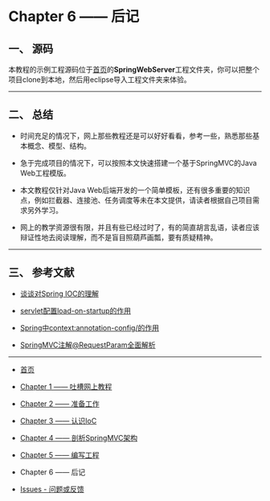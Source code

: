 # Chapter 6 —— 后记

## 一、 源码

本教程的示例工程源码位于[首页](https://github.com/frogfans/SpringWebServer-Teaching)的**SpringWebServer**工程文件夹，你可以把整个项目clone到本地，然后用eclipse导入工程文件夹来体验。

---
## 二、 总结

- 时间充足的情况下，网上那些教程还是可以好好看看，参考一些，熟悉那些基本概念、模型、结构。

- 急于完成项目的情况下，可以按照本文快速搭建一个基于SpringMVC的Java Web工程模版。

- 本文教程仅针对Java Web后端开发的一个简单模板，还有很多重要的知识点，例如拦截器、连接池、任务调度等未在本文提供，请读者根据自己项目需求另外学习。

- 网上的教学资源很有限，并且有些已经过时了，有的简直胡言乱语，读者应该辩证性地去阅读理解，而不是盲目照葫芦画瓢，要有质疑精神。

---
## 三、 参考文献

- [谈谈对Spring IOC的理解](https://blog.csdn.net/qq_22654611/article/details/52606960)

- [servlet配置load-on-startup的作用](https://blog.csdn.net/xuke6677/article/details/44752207)

- [Spring中<context:annotation-config/>的作用](https://blog.csdn.net/chenlong220192/article/details/46723561)

- [SpringMVC注解@RequestParam全面解析](https://www.cnblogs.com/jpfss/p/7910026.html)

---

- [首页](README.md)

- [Chapter 1 —— 吐槽网上教程](Chapter1.md)

- [Chapter 2 —— 准备工作](Chapter2.md)

- [Chapter 3 —— 认识IoC](Chapter3.md)

- [Chapter 4 —— 剖析SpringMVC架构](Chapter4.md)

- [Chapter 5 —— 编写工程](Chapter5.md)

- Chapter 6 —— 后记

- [Issues - 问题或反馈](https://github.com/frogfans/SpringWebServer-Teaching/issues)

